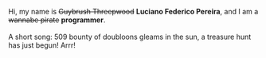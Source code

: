 Hi, my name is ~~Guybrush Threepwood~~ **Luciano Federico Pereira**, and I am a ~~wannabe pirate~~ **programmer**.<br><br>A short song: 509 bounty of doubloons gleams in the sun, a treasure hunt has just begun! Arrr!
